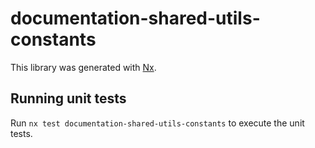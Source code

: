 # documentation-shared-utils-constants

This library was generated with [Nx](https://nx.dev).

## Running unit tests

Run `nx test documentation-shared-utils-constants` to execute the unit tests.
